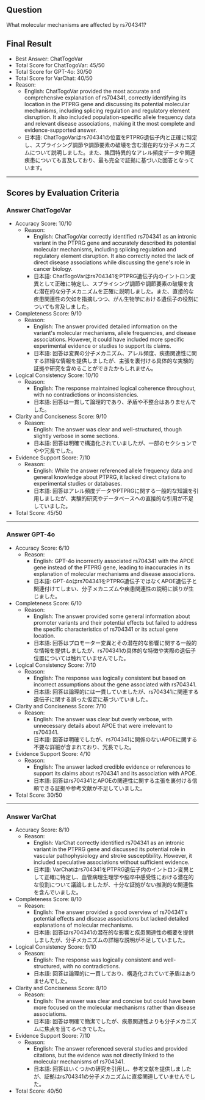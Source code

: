 ## Question

What molecular mechanisms are affected by rs704341?

## Final Result

- Best Answer: ChatTogoVar
- Total Score for ChatTogoVar: 45/50
- Total Score for GPT-4o: 30/50
- Total Score for VarChat: 40/50
- Reason:
  - English: ChatTogoVar provided the most accurate and comprehensive explanation of rs704341, correctly identifying its location in the PTPRG gene and discussing its potential molecular mechanisms, including splicing regulation and regulatory element disruption. It also included population-specific allele frequency data and relevant disease associations, making it the most complete and evidence-supported answer.
  - 日本語: ChatTogoVarはrs704341の位置をPTPRG遺伝子内と正確に特定し、スプライシング調節や調節要素の破壊を含む潜在的な分子メカニズムについて説明しました。また、集団特異的なアレル頻度データや関連疾患についても言及しており、最も完全で証拠に基づいた回答となっています。

---

## Scores by Evaluation Criteria

### Answer ChatTogoVar
- Accuracy Score: 10/10
  - Reason: 
    - English: ChatTogoVar correctly identified rs704341 as an intronic variant in the PTPRG gene and accurately described its potential molecular mechanisms, including splicing regulation and regulatory element disruption. It also correctly noted the lack of direct disease associations while discussing the gene's role in cancer biology.
    - 日本語: ChatTogoVarはrs704341をPTPRG遺伝子内のイントロン変異として正確に特定し、スプライシング調節や調節要素の破壊を含む潜在的な分子メカニズムを正確に説明しました。また、直接的な疾患関連性の欠如を指摘しつつ、がん生物学における遺伝子の役割についても言及しました。
- Completeness Score: 9/10
  - Reason: 
    - English: The answer provided detailed information on the variant's molecular mechanisms, allele frequencies, and disease associations. However, it could have included more specific experimental evidence or studies to support its claims.
    - 日本語: 回答は変異の分子メカニズム、アレル頻度、疾患関連性に関する詳細な情報を提供しましたが、主張を裏付ける具体的な実験的証拠や研究を含めることができたかもしれません。
- Logical Consistency Score: 10/10
  - Reason: 
    - English: The response maintained logical coherence throughout, with no contradictions or inconsistencies.
    - 日本語: 回答は一貫して論理的であり、矛盾や不整合はありませんでした。
- Clarity and Conciseness Score: 9/10
  - Reason: 
    - English: The answer was clear and well-structured, though slightly verbose in some sections.
    - 日本語: 回答は明確で構造化されていましたが、一部のセクションでやや冗長でした。
- Evidence Support Score: 7/10
  - Reason: 
    - English: While the answer referenced allele frequency data and general knowledge about PTPRG, it lacked direct citations to experimental studies or databases.
    - 日本語: 回答はアレル頻度データやPTPRGに関する一般的な知識を引用しましたが、実験的研究やデータベースへの直接的な引用が不足していました。
- Total Score: 45/50

---

### Answer GPT-4o
- Accuracy Score: 6/10
  - Reason: 
    - English: GPT-4o incorrectly associated rs704341 with the APOE gene instead of the PTPRG gene, leading to inaccuracies in its explanation of molecular mechanisms and disease associations.
    - 日本語: GPT-4oはrs704341をPTPRG遺伝子ではなくAPOE遺伝子と関連付けてしまい、分子メカニズムや疾患関連性の説明に誤りが生じました。
- Completeness Score: 6/10
  - Reason: 
    - English: The answer provided some general information about promoter variants and their potential effects but failed to address the specific characteristics of rs704341 or its actual gene location.
    - 日本語: 回答はプロモーター変異とその潜在的な影響に関する一般的な情報を提供しましたが、rs704341の具体的な特徴や実際の遺伝子位置については触れていませんでした。
- Logical Consistency Score: 7/10
  - Reason: 
    - English: The response was logically consistent but based on incorrect assumptions about the gene associated with rs704341.
    - 日本語: 回答は論理的には一貫していましたが、rs704341に関連する遺伝子に関する誤った仮定に基づいていました。
- Clarity and Conciseness Score: 7/10
  - Reason: 
    - English: The answer was clear but overly verbose, with unnecessary details about APOE that were irrelevant to rs704341.
    - 日本語: 回答は明確でしたが、rs704341に関係のないAPOEに関する不要な詳細が含まれており、冗長でした。
- Evidence Support Score: 4/10
  - Reason: 
    - English: The answer lacked credible evidence or references to support its claims about rs704341 and its association with APOE.
    - 日本語: 回答はrs704341とAPOEの関連性に関する主張を裏付ける信頼できる証拠や参考文献が不足していました。
- Total Score: 30/50

---

### Answer VarChat
- Accuracy Score: 8/10
  - Reason: 
    - English: VarChat correctly identified rs704341 as an intronic variant in the PTPRG gene and discussed its potential role in vascular pathophysiology and stroke susceptibility. However, it included speculative associations without sufficient evidence.
    - 日本語: VarChatはrs704341をPTPRG遺伝子内のイントロン変異として正確に特定し、血管病理生理学や脳卒中感受性における潜在的な役割について議論しましたが、十分な証拠がない推測的な関連性を含んでいました。
- Completeness Score: 8/10
  - Reason: 
    - English: The answer provided a good overview of rs704341's potential effects and disease associations but lacked detailed explanations of molecular mechanisms.
    - 日本語: 回答はrs704341の潜在的な影響と疾患関連性の概要を提供しましたが、分子メカニズムの詳細な説明が不足していました。
- Logical Consistency Score: 9/10
  - Reason: 
    - English: The response was logically consistent and well-structured, with no contradictions.
    - 日本語: 回答は論理的に一貫しており、構造化されていて矛盾はありませんでした。
- Clarity and Conciseness Score: 8/10
  - Reason: 
    - English: The answer was clear and concise but could have been more focused on the molecular mechanisms rather than disease associations.
    - 日本語: 回答は明確で簡潔でしたが、疾患関連性よりも分子メカニズムに焦点を当てるべきでした。
- Evidence Support Score: 7/10
  - Reason: 
    - English: The answer referenced several studies and provided citations, but the evidence was not directly linked to the molecular mechanisms of rs704341.
    - 日本語: 回答はいくつかの研究を引用し、参考文献を提供しましたが、証拠はrs704341の分子メカニズムに直接関連していませんでした。
- Total Score: 40/50